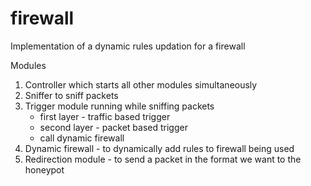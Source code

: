 # firewall
Implementation of a dynamic rules updation for a firewall

Modules

1. Controller which starts all other modules simultaneously
2. Sniffer to sniff packets
3. Trigger module running while sniffing packets
    - first layer - traffic based trigger
    - second layer - packet based trigger
    - call dynamic firewall
4. Dynamic firewall - to dynamically add rules to firewall being used
5. Redirection module - to send a packet in the format we want to the honeypot
